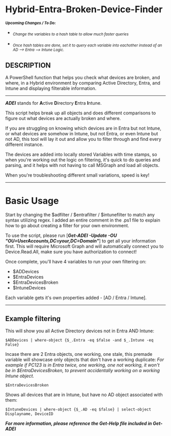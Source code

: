 # Hybrid-Entra-Broken-Device-Finder

<sub>***Upcoming Changes / To Do:***

 - <sub>*Change the variables to a hash table to allow much faster queries*

 - <sub>*Once hash tables are done, set it to query each variable into eachother instead of an AD --> Entra --> Intune Logic.*


## DESCRIPTION
A PowerShell function that helps you check what devices are broken, and where, in a Hybrid environment by comparing Active Directory, Entra, and Intune and displaying filterable information.

---
***ADEI*** stands for **A**ctive **D**irectory **E**ntra **I**ntune.

This script helps break up all objects and does different comparisons to figure out what devices are actually broken and where.

If you are struggling on knowing which devices are in Entra but not Intune, or what devices are somehow in Intune, but not Entra, or even Intune but not AD, this tool will lay it out and allow you to filter through and find every different instance.

The devices are added into locally stored Variables with time stamps, so when you're working out the logic on filtering, it's quick to do queries and parsing, and it helps with not having to call MSGraph and load all objects.

When you're troubleshooting different small variations, speed is key!

---
# Basic Usage
Start by changing the $adfilter / $entrafilter / $intunefilter to match any syntax utilizing regex.  I added an entire comment in the .ps1 file to explain how to go about creating a filter for your own environment. 

To use the script, please run [***Get-ADEI -Update -OU "OU=UserAccounts,DC=your,DC=Domain"***] to get all your information first.  This will require Microsoft Graph and will automatically connect you to Device.Read.All, make sure you have authorization to connect!

Once complete, you'll have 4 variables to run your own filtering on:
- $ADDevices
- $EntraDevices
- $EntraDevicesBroken
- $IntuneDevices

Each variable gets it's own properties added - [AD / Entra / Intune].

---
## Example filtering
This will show you all Active Directory devices not in Entra AND Intune:
```
$ADDevices | where-object {$_.Entra -eq $false -and $_.Intune -eq False}
```

Incase there are 2 Entra objects, one working, one stale, this premade variable will showcase only objects that don't have a working duplicate:
*For example if PC123 is in Entra twice, one working, one not working, it won't be in $EntraDevicesBroken, to prevent accidentally working on a working Intune object.*
```
$EntraDevicesBroken
```

Shows all devices that are in Intune, but have no AD object associated with them:
```
$IntuneDevices | where-object {$_.AD -eq $false} | select-object Displayname, DeviceID
```
***For more information, please reference the Get-Help file included in Get-ADEI***

